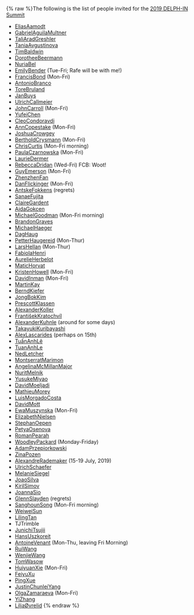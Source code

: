 {% raw %}The following is the list of people invited for the [2019 DELPH-IN
Summit](https://blog.inductorsoftware.com/docsproto/summits/CambridgeTop)

- [EliasAamodt](/EliasAamodt)
- [GabrielAguilaMultner](/GabrielAguilaMultner)
- [TaliAradGreshler](https://blog.inductorsoftware.com/docsproto/summits/TaliAradGreshler)
- [TaniaAvgustinova](https://blog.inductorsoftware.com/docsproto/summits/TaniaAvgustinova)
- [TimBaldwin](https://blog.inductorsoftware.com/docsproto/summits/TimBaldwin)
- [DorotheeBeermann](/DorotheeBeermann)
- [NuriaBel](/NuriaBel)
- [EmilyBender](https://blog.inductorsoftware.com/docsproto/summits/EmilyBender) (Tue-Fri; Rafe will be with me!)
- [FrancisBond](https://blog.inductorsoftware.com/docsproto/summits/FrancisBond) (Mon-Fri)
- [AntonioBranco](https://blog.inductorsoftware.com/docsproto/summits/AntonioBranco)
- [ToreBruland](/ToreBruland)
- [JanBuys](https://blog.inductorsoftware.com/docsproto/summits/JanBuys)
- [UlrichCallmeier](/UlrichCallmeier)
- [JohnCarroll](https://blog.inductorsoftware.com/docsproto/summits/JohnCarroll) (Mon-Fri)
- [YufeiChen](/YufeiChen)
- [CleoCondoravdi](/CleoCondoravdi)
- [AnnCopestake](https://blog.inductorsoftware.com/docsproto/summits/AnnCopestake) (Mon-Fri)
- [JoshuaCrowgey](https://blog.inductorsoftware.com/docsproto/summits/JoshuaCrowgey)
- [BertholdCrysmann](https://blog.inductorsoftware.com/docsproto/summits/BertholdCrysmann) (Mon-Fri)
- [ChrisCurtis](https://blog.inductorsoftware.com/docsproto/summits/ChrisCurtis) (Mon-Fri morning)
- [PaulaCzarnowska](/PaulaCzarnowska) (Mon-Fri)
- [LaurieDermer](/LaurieDermer)
- [RebeccaDridan](https://blog.inductorsoftware.com/docsproto/summits/RebeccaDridan) (Wed-Fri) FCB: Woot!
- [GuyEmerson](https://blog.inductorsoftware.com/docsproto/summits/GuyEmerson) (Mon-Fri)
- [ZhenzhenFan](/ZhenzhenFan)
- [DanFlickinger](https://blog.inductorsoftware.com/docsproto/summits/DanFlickinger) (Mon-Fri)
- [AntskeFokkens](https://blog.inductorsoftware.com/docsproto/summits/AntskeFokkens) (regrets)
- [SanaeFujita](/SanaeFujita)
- [ClaireGardent](/ClaireGardent)
- [AjdaGokcen](/AjdaGokcen)
- [MichaelGoodman](https://blog.inductorsoftware.com/docsproto/summits/MichaelGoodman) (Mon-Fri morning)
- [BrandonGraves](/BrandonGraves)
- [MichaelHaeger](/MichaelHaeger)
- [DagHaug](/DagHaug)
- [PetterHaugereid](https://blog.inductorsoftware.com/docsproto/summits/PetterHaugereid) (Mon-Thur)
- [LarsHellan](/LarsHellan) (Mon-Thur)
- [FabiolaHenri](/FabiolaHenri)
- [AurelieHerbelot](/AurelieHerbelot)
- [MaticHorvat](/MaticHorvat)
- [KristenHowell](/KristenHowell) (Mon-Fri)
- [DavidInman](/DavidInman) (Mon-Fri)
- [MartinKay](/MartinKay)
- [BerndKiefer](https://blog.inductorsoftware.com/docsproto/summits/BerndKiefer)
- [JongBokKim](https://blog.inductorsoftware.com/docsproto/summits/JongBokKim)
- [PrescottKlassen](/PrescottKlassen)
- [AlexanderKoller](https://blog.inductorsoftware.com/docsproto/summits/AlexanderKoller)
- [FrantišekKratochvíl](/Franti%C5%A1ekKratochv%C3%ADl)
- [AlexanderKuhnle](/AlexanderKuhnle) (around for some days)
- [TakayukiKuribayashi](/TakayukiKuribayashi)
- [AlexLascarides](https://blog.inductorsoftware.com/docsproto/summits/AlexLascarides) (perhaps on 15th)
- [TuấnAnhLê](/Tu%E1%BA%A5nAnhL%C3%AA)
- [TuanAnhLe](https://blog.inductorsoftware.com/docsproto/summits/TuanAnhLe)
- [NedLetcher](https://blog.inductorsoftware.com/docsproto/summits/NedLetcher)
- [MontserratMarimon](/MontserratMarimon)
- [AngelinaMcMillanMajor](/AngelinaMcMillanMajor)
- [NuritMelnik](https://blog.inductorsoftware.com/docsproto/summits/NuritMelnik)
- [YusukeMiyao](/YusukeMiyao)
- [DavidMoeljadi](https://blog.inductorsoftware.com/docsproto/summits/DavidMoeljadi)
- [MathieuMorey](/MathieuMorey)
- [LuisMorgadoCosta](https://blog.inductorsoftware.com/docsproto/summits/LuisMorgadoCosta)
- [DavidMott](https://blog.inductorsoftware.com/docsproto/summits/DavidMott)
- [EwaMuszynska](/EwaMuszynska) (Mon-Fri)
- [ElizabethNielsen](/ElizabethNielsen)
- [StephanOepen](https://blog.inductorsoftware.com/docsproto/summits/StephanOepen)
- [PetyaOsenova](https://blog.inductorsoftware.com/docsproto/summits/PetyaOsenova)
- [RomanPearah](/RomanPearah)
- [WoodleyPackard](/WoodleyPackard) (Monday-Friday)
- [AdamPrzepiorkowski](/AdamPrzepiorkowski)
- [ZinaPozen](https://blog.inductorsoftware.com/docsproto/summits/ZinaPozen)
- [AlexandreRademaker](https://blog.inductorsoftware.com/docsproto/summits/AlexandreRademaker) (15-19 July, 2019)
- [UlrichSchaefer](https://blog.inductorsoftware.com/docsproto/summits/UlrichSchaefer)
- [MelanieSiegel](/MelanieSiegel)
- [JoaoSilva](https://blog.inductorsoftware.com/docsproto/summits/JoaoSilva)
- [KirilSimov](/KirilSimov)
- [JoannaSio](/JoannaSio)
- [GlennSlayden](https://blog.inductorsoftware.com/docsproto/summits/GlennSlayden) (regrets)
- [SanghounSong](https://blog.inductorsoftware.com/docsproto/summits/SanghounSong) (Mon-Fri morning)
- [WeiweiSun](https://blog.inductorsoftware.com/docsproto/summits/WeiweiSun)
- [LilingTan](https://blog.inductorsoftware.com/docsproto/summits/LilingTan)
- TJTrimble
- [JunichiTsujii](/JunichiTsujii)
- [HansUszkoreit](https://blog.inductorsoftware.com/docsproto/summits/HansUszkoreit)
- [AntoineVenant](/AntoineVenant) (Mon-Thu, leaving Fri Morning)
- [RuiWang](/RuiWang)
- [WenjieWang](https://blog.inductorsoftware.com/docsproto/summits/WenjieWang)
- [TomWasow](/TomWasow)
- [HuiyuanXie](/HuiyuanXie) (Mon-Fri)
- [FeiyuXu](https://blog.inductorsoftware.com/docsproto/summits/FeiyuXu)
- [PingXue](/PingXue)
- [JustinChunleiYang](https://blog.inductorsoftware.com/docsproto/summits/JustinChunleiYang)
- [OlgaZamaraeva](https://blog.inductorsoftware.com/docsproto/summits/OlgaZamaraeva) (Mon-Fri)
- [YiZhang](https://blog.inductorsoftware.com/docsproto/summits/YiZhang)
- [LiljaØvrelid](/Lilja%C3%98vrelid)
<update date omitted for speed>{% endraw %}